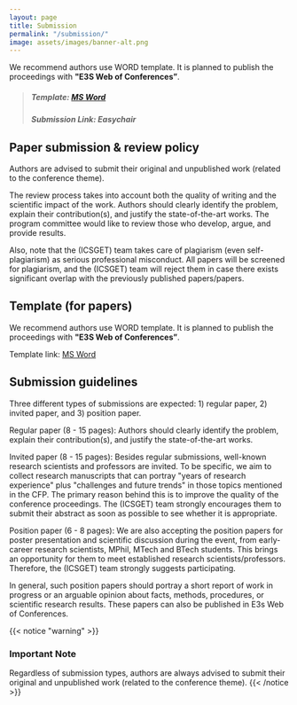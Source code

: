 ```yaml
---
layout: page
title: Submission
permalink: "/submission/"
image: assets/images/banner-alt.png
---
```

We recommend authors use WORD template. It is planned to publish the proceedings with **"E3S Web of Conferences”**.  
> ##### **Template:** [MS Word](https://github.com/sravivarmanvce/icsget/raw/main/ICSGET_2024_WOC_2col_Template.docx)  
> ##### **Submission Link:** Easychair

## Paper submission & review policy
Authors are advised to submit their original and unpublished work (related to the conference theme).

The review process takes into account both the quality of writing and the scientific impact of the work. Authors should clearly identify the problem, explain their contribution(s), and justify the state-of-the-art works. The program committee would like to review those who develop, argue, and provide results.

Also, note that the (ICSGET) team takes care of plagiarism (even self-plagiarism) as serious professional misconduct. All papers will be screened for plagiarism, and the (ICSGET) team will reject them in case there exists significant overlap with the previously published papers/papers.

## Template (for papers)
We recommend authors use WORD template. It is planned to publish the proceedings with **"E3S Web of Conferences”**.


Template link: [MS Word](https://github.com/sravivarmanvce/icsget/raw/main/ICSGET_2024_WOC_2col_Template.docx)

## Submission guidelines
Three different types of submissions are expected: 1) regular paper, 2) invited paper, and 3) position paper.

Regular paper (8 - 15 pages): Authors should clearly identify the problem, explain their contribution(s), and justify the state-of-the-art works.

Invited paper (8 - 15 pages): Besides regular submissions, well-known research scientists and professors are invited. To be specific, we aim to collect research manuscripts that can portray "years of research experience" plus "challenges and future trends" in those topics mentioned in the CFP. The primary reason behind this is to improve the quality of the conference proceedings. The (ICSGET) team strongly encourages them to submit their abstract as soon as possible to see whether it is appropriate.

Position paper (6 - 8 pages): We are also accepting the position papers for poster presentation and scientific discussion during the event, from early-career research scientists, MPhil, MTech and BTech students. This brings an opportunity for them to meet established research scientists/professors. Therefore, the (ICSGET) team strongly suggests participating.

In general, such position papers should portray a short report of work in progress or an arguable opinion about facts, methods, procedures, or scientific research results. These papers can also be published in E3s Web of Conferences.

{{< notice "warning" >}}
### Important Note
Regardless of submission types, authors are always advised to submit their original and unpublished work (related to the conference theme).
{{< /notice >}}